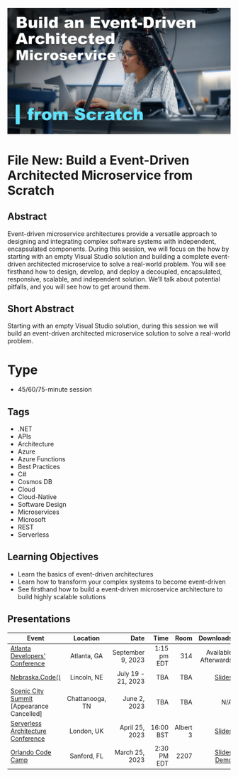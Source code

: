 ![File New: Build a Event-Driven Architected Microservice from Scratch](Thumbnail.png)


# File New: Build a Event-Driven Architected Microservice from Scratch

## Abstract
Event-driven microservice architectures provide a versatile approach to designing and integrating complex software systems with independent, encapsulated components.  During this session, we will focus on the how by starting with an empty Visual Studio solution and building a complete event-driven architected microservice to solve a real-world problem.  You will see firsthand how to design, develop, and deploy a decoupled, encapsulated, responsive, scalable, and independent solution.  We’ll talk about potential pitfalls, and you will see how to get around them.

## Short Abstract
Starting with an empty Visual Studio solution, during this session we will build an event-driven architected microservice solution to solve a real-world problem.

# Type
* 45/60/75-minute session

## Tags
* .NET
* APIs
* Architecture
* Azure
* Azure Functions
* Best Practices
* C#
* Cosmos DB
* Cloud
* Cloud-Native
* Software Design
* Microservices
* Microsoft
* REST
* Serverless

## Learning Objectives
* Learn the basics of event-driven architectures
* Learn how to transform your complex systems to become event-driven
* See firsthand how to build a event-driven microservice architecture to build highly scalable solutions

## Presentations

| Event | Location | Date | Time | Room | Downloads |
|-------|:--------:|-----:|-----:|-----:|----------:|
| [Atlanta Developers' Conference](https://www.atldevcon.com/) | Atlanta, GA | September 9, 2023 | 1:15 pm EDT | 314 | Available Afterwards |
| [Nebraska.Code()](https://nebraskacode.amegala.com/) | Lincoln, NE | July 19 - 21, 2023 | TBA | TBA | [Slides](Presentations/FileNew-EventDrivenArchitectedMicroservice-NebraskaCode.pdf) |
| [Scenic City Summit](https://sceniccitysummit.com/) [Appearance Cancelled] | Chattanooga, TN | June 2, 2023 | TBA | TBA | N/A |
| [Serverless Architecture Conference](https://serverless-architecture.io/london/) | London, UK | April 25, 2023 | 16:00 BST | Albert 3 | [Slides](https://github.com/TaleLearnCode/FileNew-EventDrivenArchitectedMicroservice/blob/main/Presentations/FileNew-EventDrivenArchitectedMicroservice_SACLondon.pdf) |
| [Orlando Code Camp](https://orlandocodecamp.com/) | Sanford, FL | March 25, 2023 | 2:30 PM EDT | 2207 | [Slides](https://github.com/TaleLearnCode/FileNew-EventDrivenArchitectedMicroservice/blob/main/Presentations/FileNew-EventDrivenArchitectedMicroservice-Orlando.pdf) [Demo](https://github.com/TaleLearnCode/FileNew-EventDrivenArchitectedMicroservice/tree/main/Demos/MoveIn) | 
